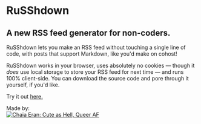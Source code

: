 # RuSShdown
## A new RSS feed generator for non-coders.

RuSShdown lets you make an RSS feed without touching a single line of code, with posts that support Markdown, like you'd make on cohost!

RuSShdown works in your browser, uses absolutely no cookies &mdash; though it *does* use local storage to store your RSS feed for next time &mdash; and runs 100% client-side. You can download the source code and pore through it yourself, if you'd like.

Try it out [here.](https://chaiaeran.github.io/RuSShdown/)

Made by:   
[![Chaia Eran: Cute as Hell, Queer AF](https://chaiaeran.neocities.org/imgs/chaia.png)](https://chaiaeran.neocities.org)
